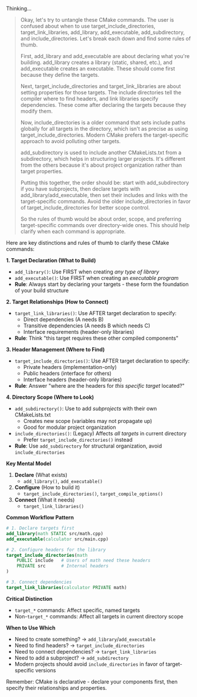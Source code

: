 Thinking...
> 
> Okay, let's try to untangle these CMake commands. The user is confused about when to use target_include_directories, target_link_libraries, add_library, add_executable, add_subdirectory, and include_directories. Let's break each down and find some rules of thumb.
> 
> First, add_library and add_executable are about declaring what you're building. add_library creates a library (static, shared, etc.), and add_executable creates an executable. These should come first because they define the targets.
> 
> Next, target_include_directories and target_link_libraries are about setting properties for those targets. The include directories tell the compiler where to find headers, and link libraries specify dependencies. These come after declaring the targets because they modify them.
> 
> Now, include_directories is a older command that sets include paths globally for all targets in the directory, which isn't as precise as using target_include_directories. Modern CMake prefers the target-specific approach to avoid polluting other targets.
> 
> add_subdirectory is used to include another CMakeLists.txt from a subdirectory, which helps in structuring larger projects. It's different from the others because it's about project organization rather than target properties.
> 
> Putting this together, the order should be: start with add_subdirectory if you have subprojects, then declare targets with add_library/add_executable, then set their includes and links with the target-specific commands. Avoid the older include_directories in favor of target_include_directories for better scope control.
> 
> So the rules of thumb would be about order, scope, and preferring target-specific commands over directory-wide ones. This should help clarify when each command is appropriate.
> 

Here are key distinctions and rules of thumb to clarify these CMake commands:

**1. Target Declaration (What to Build)**
- `add_library()`: Use FIRST when creating *any type of library*
- `add_executable()`: Use FIRST when creating an *executable program*
- **Rule**: Always start by declaring your targets - these form the foundation of your build structure

**2. Target Relationships (How to Connect)**
- `target_link_libraries()`: Use AFTER target declaration to specify:
  - Direct dependencies (A needs B)
  - Transitive dependencies (A needs B which needs C)
  - Interface requirements (header-only libraries)
- **Rule**: Think "this target requires these other compiled components"

**3. Header Management (Where to Find)**
- `target_include_directories()`: Use AFTER target declaration to specify:
  - Private headers (implementation-only)
  - Public headers (interface for others)
  - Interface headers (header-only libraries)
- **Rule**: Answer "where are the headers for *this specific target* located?"

**4. Directory Scope (Where to Look)**
- `add_subdirectory()`: Use to add *subprojects* with their own CMakeLists.txt
  - Creates new scope (variables may not propagate up)
  - Good for modular project organization
- `include_directories()`: (Legacy) Affects *all targets* in current directory
  - Prefer `target_include_directories()` instead
- **Rule**: Use `add_subdirectory` for structural organization, avoid `include_directories`

**Key Mental Model**
1. **Declare** (What exists)
   - `add_library()`, `add_executable()`
2. **Configure** (How to build it)
   - `target_include_directories()`, `target_compile_options()`
3. **Connect** (What it needs)
   - `target_link_libraries()`

**Common Workflow Pattern**
```cmake
# 1. Declare targets first
add_library(math STATIC src/math.cpp)
add_executable(calculator src/main.cpp)

# 2. Configure headers for the library
target_include_directories(math
    PUBLIC include   # Users of math need these headers
    PRIVATE src      # Internal headers
)

# 3. Connect dependencies
target_link_libraries(calculator PRIVATE math)
```

**Critical Distinction**
- `target_*` commands: Affect specific, named targets
- Non-`target_*` commands: Affect all targets in current directory scope

**When to Use Which**
- Need to create something? → `add_library`/`add_executable`
- Need to find headers? → `target_include_directories`
- Need to connect dependencies? → `target_link_libraries`
- Need to add a subproject? → `add_subdirectory`
- Modern projects should avoid `include_directories` in favor of target-specific versions

Remember: CMake is declarative - declare your components first, then specify their relationships and properties.